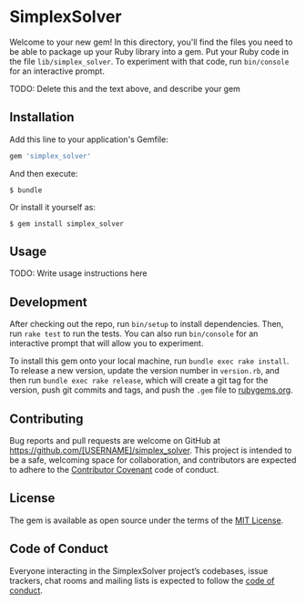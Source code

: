 # SimplexSolver

Welcome to your new gem! In this directory, you'll find the files you need to be able to package up your Ruby library into a gem. Put your Ruby code in the file `lib/simplex_solver`. To experiment with that code, run `bin/console` for an interactive prompt.

TODO: Delete this and the text above, and describe your gem

## Installation

Add this line to your application's Gemfile:

```ruby
gem 'simplex_solver'
```

And then execute:

    $ bundle

Or install it yourself as:

    $ gem install simplex_solver

## Usage

TODO: Write usage instructions here

## Development

After checking out the repo, run `bin/setup` to install dependencies. Then, run `rake test` to run the tests. You can also run `bin/console` for an interactive prompt that will allow you to experiment.

To install this gem onto your local machine, run `bundle exec rake install`. To release a new version, update the version number in `version.rb`, and then run `bundle exec rake release`, which will create a git tag for the version, push git commits and tags, and push the `.gem` file to [rubygems.org](https://rubygems.org).

## Contributing

Bug reports and pull requests are welcome on GitHub at https://github.com/[USERNAME]/simplex_solver. This project is intended to be a safe, welcoming space for collaboration, and contributors are expected to adhere to the [Contributor Covenant](http://contributor-covenant.org) code of conduct.

## License

The gem is available as open source under the terms of the [MIT License](https://opensource.org/licenses/MIT).

## Code of Conduct

Everyone interacting in the SimplexSolver project’s codebases, issue trackers, chat rooms and mailing lists is expected to follow the [code of conduct](https://github.com/[USERNAME]/simplex_solver/blob/master/CODE_OF_CONDUCT.md).

